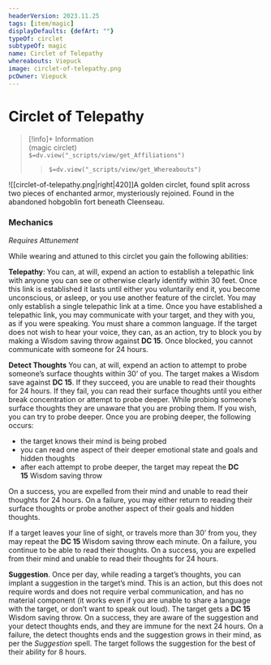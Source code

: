 ```yaml
---
headerVersion: 2023.11.25
tags: [item/magic]
displayDefaults: {defArt: ""}
typeOf: circlet
subtypeOf: magic
name: Circlet of Telepathy
whereabouts: Viepuck
image: circlet-of-telepathy.png
pcOwner: Viepuck
---
```

# Circlet of Telepathy
>[!info]+ Information  
> (magic circlet)  
> `$=dv.view("_scripts/view/get_Affiliations")`  
>> `$=dv.view("_scripts/view/get_Whereabouts")`

![[circlet-of-telepathy.png|right|420]]A golden circlet, found split across two pieces of enchanted armor, mysteriously rejoined. Found in the abandoned hobgoblin fort beneath Cleenseau.

### Mechanics
_Requires Attunement_

While wearing and attuned to this circlet you gain the following abilities:

**Telepathy**: You can, at will, expend an action to establish a telepathic link with anyone you can see or otherwise clearly identify within 30 feet. Once this link is established it lasts until either you voluntarily end it, you become unconscious, or asleep, or you use another feature of the circlet. You may only establish a single telepathic link at a time. Once you have established a telepathic link, you may communicate with your target, and they with you, as if you were speaking. You must share a common language. If the target does not wish to hear your voice, they can, as an action, try to block you by making a Wisdom saving throw against **DC 15**. Once blocked, you cannot communicate with someone for 24 hours.

**Detect Thoughts** You can, at will, expend an action to attempt to probe someone’s surface thoughts within 30’ of you. The target makes a Wisdom save against **DC 15**. If they succeed, you are unable to read their thoughts for 24 hours. If they fail, you can read their surface thoughts until you either break concentration or attempt to probe deeper. While probing someone’s surface thoughts they are unaware that you are probing them. If you wish, you can try to probe deeper. Once you are probing deeper, the following occurs:

- the target knows their mind is being probed
- you can read one aspect of their deeper emotional state and goals and hidden thoughts
- after each attempt to probe deeper, the target may repeat the **DC 15** Wisdom saving throw

On a success, you are expelled from their mind and unable to read their thoughts for 24 hours. On a failure, you may either return to reading their surface thoughts or probe another aspect of their goals and hidden thoughts.

If a target leaves your line of sight, or travels more than 30’ from you, they may repeat the **DC 15** Wisdom saving throw each minute. On a failure, you continue to be able to read their thoughts. On a success, you are expelled from their mind and unable to read their thoughts for 24 hours.

**Suggestion**. Once per day, while reading a target’s thoughts, you can implant a suggestion in the target’s mind. This is an action, but this does not require words and does not require verbal communication, and has no material component (it works even if you are unable to share a language with the target, or don’t want to speak out loud). The target gets a **DC 15** Wisdom saving throw. On a success, they are aware of the suggestion and your detect thoughts ends, and they are immune for the next 24 hours. On a failure, the detect thoughts ends and the suggestion grows in their mind, as per the _Suggestion_ spell. The target follows the suggestion for the best of their ability for 8 hours.